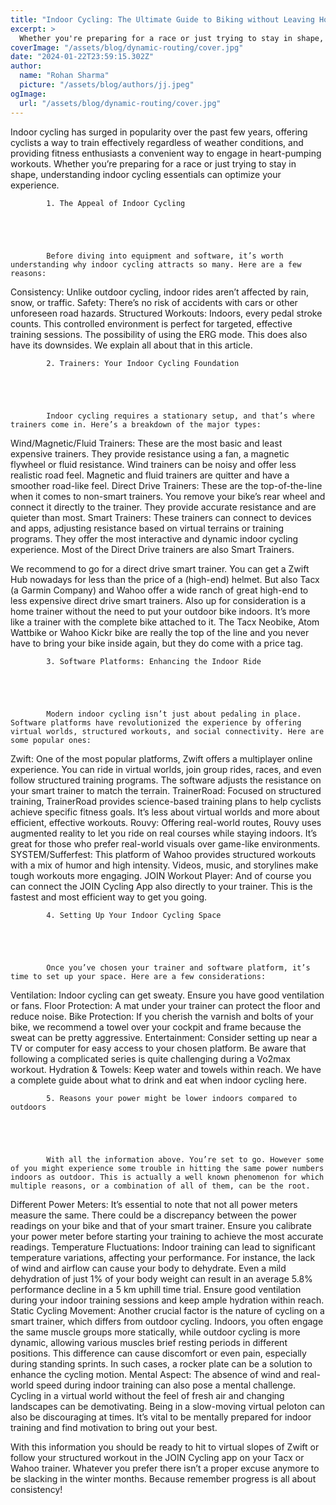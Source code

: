 ```yaml
---
title: "Indoor Cycling: The Ultimate Guide to Biking without Leaving Home"
excerpt: >
  Whether you're preparing for a race or just trying to stay in shape, understanding indoor cycling essentials can optimize your experience.
coverImage: "/assets/blog/dynamic-routing/cover.jpg"
date: "2024-01-22T23:59:15.302Z"
author:
  name: "Rohan Sharma"
  picture: "/assets/blog/authors/jj.jpeg"
ogImage:
  url: "/assets/blog/dynamic-routing/cover.jpg"
---
```


Indoor cycling has surged in popularity over the past few years, offering cyclists a way to train effectively regardless of weather conditions, and providing fitness enthusiasts a convenient way to engage in heart-pumping workouts. Whether you’re preparing for a race or just trying to stay in shape, understanding indoor cycling essentials can optimize your experience.
	
	
		
			1. The Appeal of Indoor Cycling

		
	

	
			Before diving into equipment and software, it’s worth understanding why indoor cycling attracts so many. Here are a few reasons:

Consistency: Unlike outdoor cycling, indoor rides aren’t affected by rain, snow, or traffic.
Safety: There’s no risk of accidents with cars or other unforeseen road hazards.
Structured Workouts: Indoors, every pedal stroke counts. This controlled environment is perfect for targeted, effective training sessions.
The possibility of using the ERG mode. This does also have its downsides. We explain all about that in this article.


		

		
		
			
		
	
	
		
			2. Trainers: Your Indoor Cycling Foundation

		
	

	
			Indoor cycling requires a stationary setup, and that’s where trainers come in. Here’s a breakdown of the major types:

Wind/Magnetic/Fluid Trainers: These are the most basic and least expensive trainers. They provide resistance using a fan, a magnetic flywheel or fluid resistance. Wind trainers can be noisy and offer less realistic road feel. Magnetic and fluid trainers are quitter and have a smoother road-like feel.
Direct Drive Trainers: These are the top-of-the-line when it comes to non-smart trainers. You remove your bike’s rear wheel and connect it directly to the trainer. They provide accurate resistance and are quieter than most.
Smart Trainers: These trainers can connect to devices and apps, adjusting resistance based on virtual terrains or training programs. They offer the most interactive and dynamic indoor cycling experience. Most of the Direct Drive trainers are also Smart Trainers.

We recommend to go for a direct drive smart trainer. You can get a Zwift Hub nowadays for less than the price of a (high-end) helmet. But also Tacx (a Garmin Company) and Wahoo offer a wide ranch of great high-end to less expensive direct drive smart trainers.
Also up for consideration is a home trainer without the need to put your outdoor bike indoors. It’s more like a trainer with the complete bike attached to it. The Tacx Neobike, Atom Wattbike or Wahoo Kickr bike are really the top of the line and you never have to bring your bike inside again, but they do come with a price tag.

		

	
		
			3. Software Platforms: Enhancing the Indoor Ride

		
	

	
			Modern indoor cycling isn’t just about pedaling in place. Software platforms have revolutionized the experience by offering virtual worlds, structured workouts, and social connectivity. Here are some popular ones:

Zwift: One of the most popular platforms, Zwift offers a multiplayer online experience. You can ride in virtual worlds, join group rides, races, and even follow structured training programs. The software adjusts the resistance on your smart trainer to match the terrain.
TrainerRoad: Focused on structured training, TrainerRoad provides science-based training plans to help cyclists achieve specific fitness goals. It’s less about virtual worlds and more about efficient, effective workouts.
Rouvy: Offering real-world routes, Rouvy uses augmented reality to let you ride on real courses while staying indoors. It’s great for those who prefer real-world visuals over game-like environments.
SYSTEM/Sufferfest: This platform of Wahoo provides structured workouts with a mix of humor and high intensity. Videos, music, and storylines make tough workouts more engaging.
JOIN Workout Player: And of course you can connect the JOIN Cycling App also directly to your trainer. This is the fastest and most efficient way to get you going.


		

		
		
			
		
	
	
		
			4. Setting Up Your Indoor Cycling Space

		
	

	
			Once you’ve chosen your trainer and software platform, it’s time to set up your space. Here are a few considerations:

Ventilation: Indoor cycling can get sweaty. Ensure you have good ventilation or fans.
Floor Protection: A mat under your trainer can protect the floor and reduce noise.
Bike Protection: If you cherish the varnish and bolts of your bike, we recommend a towel over your cockpit and frame because the sweat can be pretty aggressive.
Entertainment: Consider setting up near a TV or computer for easy access to your chosen platform. Be aware that following a complicated series is quite challenging during a Vo2max workout.
Hydration & Towels: Keep water and towels within reach. We have a complete guide about what to drink and eat when indoor cycling here.


		

	
		
			5. Reasons your power might be lower indoors compared to outdoors

		
	

	
			With all the information above. You’re set to go. However some of you might experience some trouble in hitting the same power numbers indoors as outdoor. This is actually a well known phenomenon for which multiple reasons, or a combination of all of them, can be the root.

Different Power Meters: It’s essential to note that not all power meters measure the same. There could be a discrepancy between the power readings on your bike and that of your smart trainer. Ensure you calibrate your power meter before starting your training to achieve the most accurate readings.
Temperature Fluctuations: Indoor training can lead to significant temperature variations, affecting your performance. For instance, the lack of wind and airflow can cause your body to dehydrate. Even a mild dehydration of just 1% of your body weight can result in an average 5.8% performance decline in a 5 km uphill time trial. Ensure good ventilation during your indoor training sessions and keep ample hydration within reach.
Static Cycling Movement: Another crucial factor is the nature of cycling on a smart trainer, which differs from outdoor cycling. Indoors, you often engage the same muscle groups more statically, while outdoor cycling is more dynamic, allowing various muscles brief resting periods in different positions. This difference can cause discomfort or even pain, especially during standing sprints. In such cases, a rocker plate can be a solution to enhance the cycling motion.
Mental Aspect: The absence of wind and real-world speed during indoor training can also pose a mental challenge. Cycling in a virtual world without the feel of fresh air and changing landscapes can be demotivating. Being in a slow-moving virtual peloton can also be discouraging at times. It’s vital to be mentally prepared for indoor training and find motivation to bring out your best.

With this information you should be ready to hit to virtual slopes of Zwift or follow your structured workout in the JOIN Cycling app on your Tacx or Wahoo trainer. Whatever you prefer there isn’t a proper excuse anymore to be slacking in the winter months. Because remember progress is all about consistency!